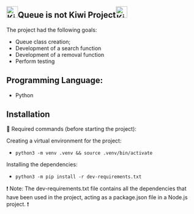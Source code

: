 ## <img src="https://media.istockphoto.com/id/1047832760/pt/vetorial/kiwi-fruit-isolated-and-half-cut-kiwi-fruit-vector-illustration.jpg?s=612x612&w=0&k=20&c=Bm6jvH248DTLpVG1DFi42s0E8V2CVmxlXXuV0SIsz0Y=" alt="Kiwi Fruit" width="30" height="30">Queue is not Kiwi Project<img src="https://www.google.com/url?sa=i&url=https%3A%2F%2Fbr.freepik.com%2Fvetores-premium%2Fbonito-desenho-de-passaro-kiwi_27006413.htm&psig=AOvVaw2egAYS41sNlBTiu5hdhjtD&ust=1687542999541000&source=images&cd=vfe&ved=0CBEQjRxqFwoTCIj68Nm51_8CFQAAAAAdAAAAABAJ" alt="Kiwi Bird" width="30" height="30">



The project had the following goals:

- Queue class creation;
- Development of a search function
- Development of a removal function
- Perform testing


## Programming Language:
- Python

## Installation

🤖 Required commands (before starting the project):

Creating a virtual environment for the project:

* `python3 -m venv .venv && source .venv/bin/activate`

Installing the dependencies:

* `python3 -m pip install -r dev-requirements.txt`


❗️ Note: 
The dev-requirements.txt file contains all the dependencies that have been used in the project, acting as a package.json file in a Node.js project. ❗️

